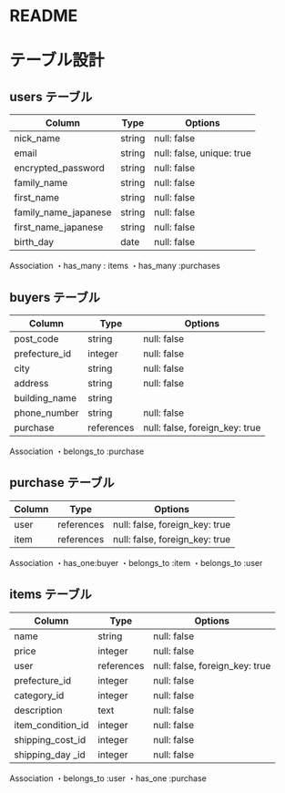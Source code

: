 # README
# テーブル設計

## users テーブル
| Column                | Type   | Options     |
| ------------------    | ------ | ----------- |
| nick_name             | string | null: false |
| email                 | string | null: false, unique: true|
| encrypted_password    | string | null: false |
| family_name           | string | null: false |
| first_name            | string | null: false |
| family_name_japanese  | string | null: false |
| first_name_japanese   | string | null: false |
| birth_day             | date   | null: false |

Association
・has_many : items
・has_many :purchases



## buyers テーブル
| Column                | Type   | Options     |
| ------------------    | ------ | ----------- |
| post_code             | string | null: false |
| prefecture_id         | integer| null: false |
| city                  | string | null: false |
| address               | string | null: false |
| building_name         | string | |
| phone_number          | string | null: false |
| purchase              | references | null: false, foreign_key: true|


Association
・belongs_to :purchase


## purchase テーブル
| Column                | Type   | Options     |
| ------------------    | ------ | ----------- |
| user                  | references| null: false, foreign_key: true|
| item                  | references| null: false, foreign_key: true|


Association
・has_one:buyer
・belongs_to :item
・belongs_to :user


## items テーブル
| Column                | Type   | Options     |
| ------------------    | ------ | ----------- |
| name                  | string | null: false |
| price                 | integer| null: false |
| user                  | references| null: false, foreign_key: true|
| prefecture_id         | integer| null: false |
| category_id           | integer| null: false |
| description           | text   | null: false |
| item_condition_id     | integer| null: false |
| shipping_cost_id      | integer| null: false |
| shipping_day _id      | integer| null: false |

Association
・belongs_to :user
・has_one :purchase



